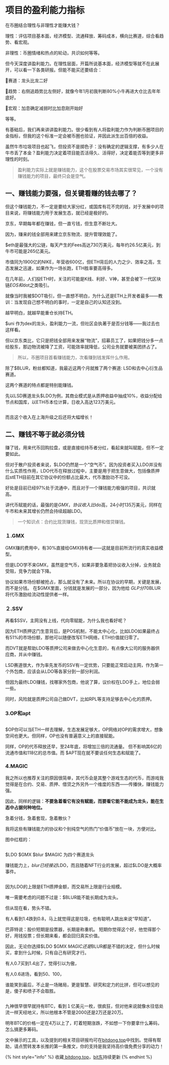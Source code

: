 # 项目的盈利能力指标

在币圈结合理性与非理性才能赚大钱？

理性：评估项目基本面，经济模型、流通释放、筹码成本，横向比赛道，综合看趋势、看宏观。

非理性：币圈情绪和热点的轮动，共识如何等等。

但今天深度讲盈利能力。在理性层面，开篇所说基本面，经济模型等就不在此展开，可以看一下各类研报。但能不能买还要结合：

🔹赛道：龙头比龙二好

🔹趋势：右侧追趋势比左侧好，就像今年1月初我判断80%小牛再进大仓比去年年底好。

🔹宏观：加息确定减弱时比加息刚开始好

等等。

有基础后，我们再来讲讲盈利能力。很少看到有人将盈利能力作为判断币圈项目的金指标，但我的这个标准一定会被币圈也验证，并因此派生出百倍的收益。

虽然牛市垃圾项目也起飞，但投资不是掷色子：没有确定的逻辑支撑，有多少人在牛市丢了本金？盈利能力决定着项目能否活得久、活得好，决定着能否等到更多非理性的时刻。

> 盈利能力实际上就是赚钱能力，这个在股票交易市场其实很常见，一个没有赚钱能力的项目，最终只会是空气。

## 一、赚钱能力要强，但关键看赚的钱去哪了？ <a href="#yi-zhuan-qian-neng-li-yao-qiang-dan-guan-jian-kan-zhuan-de-qian-qu-na-le" id="yi-zhuan-qian-neng-li-yao-qiang-dan-guan-jian-kan-zhuan-de-qian-qu-na-le"></a>

但这个赚钱能力，不一定是要给大家分红，或国库有花不完的钱，对于发展中的项目来说，将赚钱能力用于发展生态，就已经是极好的。

京东，早期每年都在赚钱，但一直亏钱，但生意不断壮大。

因为，赚来的钱全部用来建立京东物流、提升管理效能了。

$eth是最强大的公链，每天产生的Fees高达730万美元，每年约26.5亿美元，到牛市可能是265亿美元。

市值同为1900亿的NIKE，年营收600亿，但ETH背后的人力之少、效率之高，生态发展之迅速，如果作为一场长跑，ETH胜率要高得多。

在几年前，人们投ETH时，关注的可能是K线、利好、V神，甚至会被下一代区块链$EOS 和$dot之类吸引。

就像当时我被$DOT吸引，但一直想不明白，为什么还是ETH上开发者最多——教训：当发现自己想不明白的事时，一定是自己的认知还没到。

越早明白，就越早能重仓长持ETH。

$uni 作为dex的龙头，盈利能力一流，但社区会执著于是否分钱等——我过去也这样看。

但以京东类比，它只是把钱全部用来发展“物流”，招募员工了，如果把钱分多一点给股东，那边物流被降了工资，可能效率就降低，公司业务就要被美团挤占了。

> 所以，币圈项目首看赚钱能力，次看赚到钱发挥什么作用。

除了$BLUR，粉丝都知道，我最近这两个月就推了两个赛道: LSD和去中心衍生品赛道。

这两个赛道的特点都是特别能赚钱。

先以LSD赛道龙头$LDO为例，其商业模式是从质押收益中抽成10%，收益分配给节点和国库，以ETH币本位计算，日收入高达123万美元。

<figure><img src="https://btcdayu.gitbook.io/~gitbook/image?url=https:%2F%2Fimages.mirror-media.xyz%2Fpublication-images%2FBM1LaUcAiNWxVGrP7riWm.png%3Fheight=776%26width=1492&#x26;width=768&#x26;dpr=4&#x26;quality=100&#x26;sign=7a00e758746644c239f5dca2571f19f090b225189c064f6d2fdba1665ea78058" alt=""><figcaption></figcaption></figure>

而且这个收入在上海升级之后还将大幅增长！

## 二、赚钱不等于就必须分钱 <a href="#er-zhuan-qian-bu-deng-yu-jiu-bi-xu-fen-qian" id="er-zhuan-qian-bu-deng-yu-jiu-bi-xu-fen-qian"></a>

赚了钱，用来代币回购拉盘，或是直接给持币者分红，看起来就叫赋能，但不一定要如此。

但对于散户投资者来说，$LDO仍然是一个“空气币”。因为投资者买入LDO并没有什么实质性作用，LDO代币在释放过程中，主要是用于把生意做大，包括像质押后stETH目前在其它协议中的份额占比最大，代币激励功不可没。

好处是目前已经97%处于流通中，而且对于一个赚钱能力极强的项目，共识就高。

讲代币赋能的话，最强的是$GMX，协议收入比$ldo高，24小时135万美元，同样在牛市和未来其增长仍然会持续超越LDO。

> 一个知识点：合约比现货赚钱，现货比质押和借贷赚钱。

### **１.GMX**

GMX赚的费用中，有30%直接给GMX持有者——这就是目前所流行的真实收益模型。

但是LDO学不来GMX，虽然是空气币，如果非要急着把协议收入分掉，业务就会受阻，竞争力就会下降。

协议如果市场份额被抢占，那么就没有了未来。所以在协议的早期，关键是发展，而不是分钱。 在$GMX里面，分钱就是发展的一部分，因为他给 $GLP分70%，和$BLUR将代币激励给流动性提供者一样。

### **２.SSV**

再看$SSV，主网没有上线，代向零赋能，为什么我也看好呢？

因为ETH质押这门生意背后，是POS机制，不能太中心化，比如LDO如果最终占有51%的市场份额，那他可以随便改写ETH网络，ETH价值就归零了。

而DVT就是帮助LDO等质押公司来做去中心化生意的，有点像大公司的服务器供应商，并从中赚钱。

LSD赛道很大，作为率先发币的SSV有一定优势，只要能正常启动主网，作为第一个外包商，应该会从LDO等各家分到一部分利润。

但因为最终LDO赚钱，找哪家外包商，他说了算，议价权在LDO手上，地位会弱一些。

同时，风险就是质押公司自己做DVT，比如RPL等支持足够去中心化的质押。

### **3.OP和apt**

<figure><img src="https://btcdayu.gitbook.io/~gitbook/image?url=https:%2F%2Fimages.mirror-media.xyz%2Fpublication-images%2FB6aMcRWiNdisGFKF4t6mV.png%3Fheight=526%26width=883&#x26;width=768&#x26;dpr=4&#x26;quality=100&#x26;sign=e2f45ca2e2a74375aa36f62f21ef85985ab0f8a8042cf87ca976a502fcaa4754" alt=""><figcaption></figcaption></figure>

$OP你可以当ETH一样去理解，生态发展足够大，OP网络对OP的需求增大，想象空间也更大。但同样，OP也没有普遍意义上的直接赋能。

同样，OP的代币释放还早，至24年底，将增加三倍的流通量。 但不影响其6亿的流通市值和118亿的总市值。而 $APT现在就不要谈任何生态和赋能了。

### **4.MAGIC**

我之所以也推荐关注的原因很简单，其代币会是其整个游戏生态的代币，而游戏我觉得是在合约、交易、质押、借贷之外另外一个维度的东西——传播快，赚钱能力强。

因此，同样的逻辑：**不要急着看它有没有赋能，而要看它能不能成为龙头，能在生态中占据何种地位。**

急着分钱，急着套现，急着散伙？

我将这些有赚钱能力的协议和个别纯空气的热门“价值币”放在一块，方便对比。

图中红框的：

<figure><img src="https://btcdayu.gitbook.io/~gitbook/image?url=https:%2F%2Fimages.mirror-media.xyz%2Fpublication-images%2FcPMNlISRlDIRnOd7R17Fl.png%3Fheight=1220%26width=1612&#x26;width=768&#x26;dpr=4&#x26;quality=100&#x26;sign=9e0062d2a3365ea5a35e90926c6b6344da7dcf2cd33c2089b468380a6afd4862" alt=""><figcaption></figcaption></figure>

$LDO $GMX $blur $MAGIC 为四个赛道龙头

赚钱能力上，$blur已经接近$LDO，而且随着NFT行业的发展，超过$LDO是大概率事件。

<figure><img src="https://btcdayu.gitbook.io/~gitbook/image?url=https:%2F%2Fimages.mirror-media.xyz%2Fpublication-images%2Fy87yKAncrqXoNXNtXJcFU.png%3Fheight=1030%26width=1511&#x26;width=768&#x26;dpr=4&#x26;quality=100&#x26;sign=1aef7a7af8109df8431b680afc75d38574b207a2b1c0ec0391b98fecbb5c2d62" alt=""><figcaption></figcaption></figure>

因为LDO的上限是ETH质押金额，而交易所上限是行业规模。

唯一需要考虑的问题不过是：$BLUR能不能长期成为龙头。

但从现在看，势头不错。

有人看到1.4跌到0.8，马上就觉得这是垃圾，也有聪明人跳出来说“早知道”。

巴菲特说：股价短期是投票器，长期是称重机。 短期你觉得这个好，他觉得那个好，用钱投票；但长期来看，都会回归真实价值。

因此，无论你选择$LDO $GMX $MAGIC还是$BLUR都是不错的决定，但什么时候买，拿到什么时候，只有自己有研究才行。

有人0.7买到1.4出了，觉得引以为傲，

有人0.6进场，看到50、100，

谁能笑到最后，不止是一场赌局，更是智慧、研究和定力的比拼，但可以想见的是，傻子和喷子不会取胜。

<figure><img src="https://btcdayu.gitbook.io/~gitbook/image?url=https:%2F%2Fimages.mirror-media.xyz%2Fpublication-images%2FWYntzlPv5NAsjG4EnNIEw.png%3Fheight=697%26width=1024&#x26;width=768&#x26;dpr=4&#x26;quality=100&#x26;sign=93db436d6f409e832f45f8f7623fcccba0e926745ce2f2ec3f9513574b534a79" alt=""><figcaption></figcaption></figure>

九神很早很早就持有BTC，看到１亿美元一枚，很疯狂，但对他来说就像水往低处流一样天经地义，所以他根本不管是2000还是2万还是20万。

明年BTC的价格一定在4万以上了，盯着短期涨跌，不如想一下你要拿什么筹码，怎么搞更多筹码。

文中展示的工具，以及提到的相关项目研报均可在[bitdong.top](../../../dao-hang-yu-ru-men/tou-zi-dao-hang.md)中找到。觉得有帮助，请点赞转发本长推的第一条推文，你的支持是我坚持高价值免费分享的动力！

{% hint style="info" %}
收藏[ bitdong.top](https://z-dong-ge.gitbook.io/copy-of-bi-quan-bai-bao-shu-qi-lin-hui)，[bit东](https://twitter.com/qilinhui)持续更新
{% endhint %}
